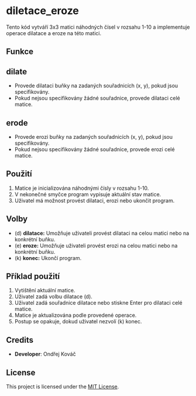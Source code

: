 # diletace_eroze
Tento kód vytváří 3x3 matici náhodných čísel v rozsahu 1-10 a implementuje operace dilatace a eroze na této matici.
## Funkce
## dilate

-   Provede dilataci buňky na zadaných souřadnicích (x, y), pokud jsou specifikovány.
-   Pokud nejsou specifikovány žádné souřadnice, provede dilataci celé matice.

## erode

-   Provede erozi buňky na zadaných souřadnicích (x, y), pokud jsou specifikovány.
-   Pokud nejsou specifikovány žádné souřadnice, provede erozi celé matice.

## Použití

1.   Matice je inicializována náhodnými čísly v rozsahu 1-10.
2.   V nekonečné smyčce program vypisuje aktuální stav matice.
3.   Uživatel má možnost provést dilataci, erozi nebo ukončit program.

## Volby

-    (d) **dilatace:** Umožňuje uživateli provést dilataci na celou matici nebo na konkrétní buňku.
-    (e) **eroze:** Umožňuje uživateli provést erozi na celou matici nebo na konkrétní buňku.
-    (k) **konec:** Ukončí program.

## Příklad použití
 
1.   Vytištění aktuální matice.
2.   Uživatel zadá volbu dilatace (d).
3.   Uživatel zadá souřadnice dilatace nebo stiskne Enter pro dilataci celé matice.
4.   Matice je aktualizována podle provedené operace.
5.   Postup se opakuje, dokud uživatel nezvolí (k) konec.
## Credits

- **Developer**: Ondřej Kováč

## License

This project is licensed under the [MIT License](LICENSE).

